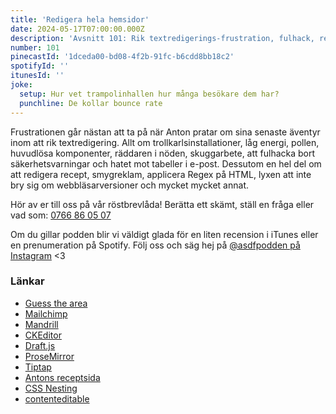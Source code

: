 ```yaml
---
title: 'Redigera hela hemsidor'
date: 2024-05-17T07:00:00.000Z
description: 'Avsnitt 101: Rik textredigerings-frustration, fulhack, recept, webbläsarversioner, skuggarbete och mycket annat.'
number: 101
pinecastId: '1dceda00-bd08-4f2b-91fc-b6cdd8bb18c2'
spotifyId: ''
itunesId: ''
joke:
  setup: Hur vet trampolinhallen hur många besökare dem har?
  punchline: De kollar bounce rate
---
```


Frustrationen går nästan att ta på när Anton pratar om sina senaste äventyr inom att rik textredigering. Allt om trollkarlsinstallationer, låg energi, pollen, huvudlösa komponenter, räddaren i nöden, skuggarbete, att fulhacka bort säkerhetsvarningar och hatet mot tabeller i e-post. Dessutom en hel del om att redigera recept, smygreklam, applicera Regex på HTML, lyxen att inte bry sig om webbläsarversioner och mycket mycket annat.

Hör av er till oss på vår röstbrevlåda! Berätta ett skämt, ställ en fråga eller vad som: [0766 86 05 07](tel:+46766860507)

Om du gillar podden blir vi väldigt glada för en liten recension i iTunes eller en prenumeration på Spotify. Följ oss och säg hej på [@asdfpodden på Instagram](https://www.instagram.com/asdfpodden/) &lt;3

### Länkar

- [Guess the area](https://areas.rymdkrog.world/)
- [Mailchimp](https://mailchimp.com/?currency=SEK)
- [Mandrill](https://mandrillapp.com/login/)
- [CKEditor](https://ckeditor.com/)
- [Draft.js](https://draftjs.org/)
- [ProseMirror](https://prosemirror.net/)
- [Tiptap](https://tiptap.dev/)
- [Antons receptsida](https://recept.rymdkrog.world/)
- [CSS Nesting](https://caniuse.com/css-nesting)
- [contenteditable](https://developer.mozilla.org/en-US/docs/Web/HTML/Global_attributes/contenteditable)
